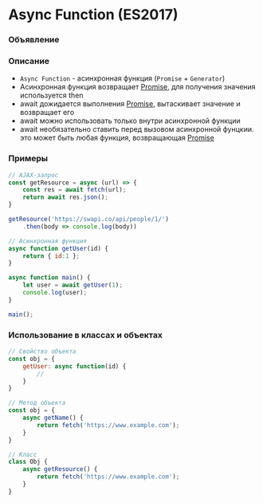 # Async Function (ES2017)

<!-- xxxxxxxxxxxxxxxxxxxxxxxxxxxxxxxxxxxxxxxxxxxxxxxxxxxxxxx -->
### Объявление
<!-- xxxxxxxxxxxxxxxxxxxxxxxxxxxxxxxxxxxxxxxxxxxxxxxxxxxxxxx -->

<!-- .............. START ......................... -->
<v-two>
<template v-slot:first>

```js
// Стрелочная
const foo = async () => {
    const a = await AsyncFunction();
};
```
</template>
<template v-slot:last>

```js
// Обычная
async function foo() {
    const a = await AsyncFunction();  
}
```
</template>
</v-two>
<!-- ............... END .......................... -->


<!-- .............. START ......................... -->
<v-two>
<template v-slot:first>

```js
// Стрелочная
(async () => {
    const a = await AsyncFunction();
})()
```
</template>
<template v-slot:last>

```js
// Обычная
(async function() {
    const a = await AsyncFunction();
})();
```
</template>
</v-two>
<!-- ............... END .......................... -->


<!-- xxxxxxxxxxxxxxxxxxxxxxxxxxxxxxxxxxxxxxxxxxxxxxxxxxxxxxx -->
### Описание
<!-- xxxxxxxxxxxxxxxxxxxxxxxxxxxxxxxxxxxxxxxxxxxxxxxxxxxxxxx -->
- `Async Function` - асинхронная функция (`Promise` + `Generator`)
- Асинхронная функция возвращает <u>Promise</u>, для получения значения используется then
- await дожидается выполнения <u>Promise</u>, вытаскивает значение и возвращает его
- await можно использовать только внутри асинхронной функции
- await необязательно ставить перед вызовом асинхронной фунцкии. это может быть любая функция, возвращающая <u>Promise</u>


<!-- xxxxxxxxxxxxxxxxxxxxxxxxxxxxxxxxxxxxxxxxxxxxxxxxxxxxxxx -->
### Примеры
<!-- xxxxxxxxxxxxxxxxxxxxxxxxxxxxxxxxxxxxxxxxxxxxxxxxxxxxxxx -->

```js
// AJAX-запрос
const getResource = async (url) => {
    const res = await fetch(url);
    return await res.json();
}

getResource('https://swapi.co/api/people/1/')
    .then(body => console.log(body))
```

```js
// Асинхронная функция
async function getUser(id) {
    return { id:1 };   
}

async function main() {
    let user = await getUser(1);
    console.log(user);
}

main();
```

<!-- xxxxxxxxxxxxxxxxxxxxxxxxxxxxxxxxxxxxxxxxxxxxxxxxxxxxxxx -->
### Использование в классах и объектах
<!-- xxxxxxxxxxxxxxxxxxxxxxxxxxxxxxxxxxxxxxxxxxxxxxxxxxxxxxx -->
```js
// Свойство объекта
const obj = {
    getUser: async function(id) {
        //
    }
}
```

```js
// Метод объекта
const obj = {
    async getName() {
        return fetch('https://www.example.com');
    }
}
```

```js
// Класс
class Obj {
    async getResource() {
        return fetch('https://www.example.com');
    }
}
```

